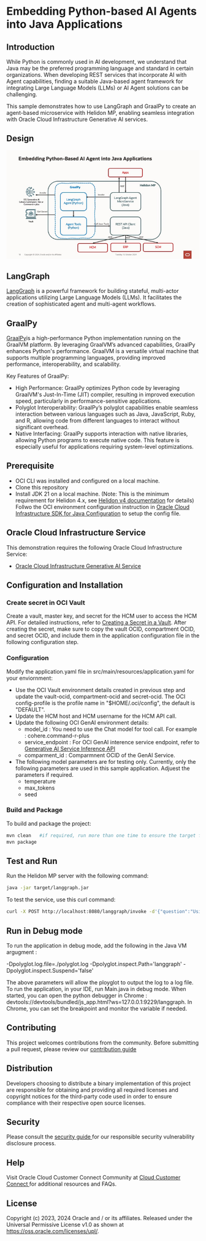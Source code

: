 # Embedding Python-based AI Agents into Java Applications

## Introduction

While Python is commonly used in AI development, we understand that Java may be the preferred programming language and standard in certain organizations. When developing REST services that incorporate AI with Agent capabilities, finding a suitable Java-based agent framework for integrating Large Language Models (LLMs) or AI Agent solutions can be challenging.

This sample demonstrates how to use LangGraph and GraalPy to create an agent-based microservice with Helidon MP, enabling seamless integration with Oracle Cloud Infrastructure Generative AI services.

## Design

![High Level Design](docs/OCI-GenAI-LangGraph-GraalPy.jpg)

## LangGraph

[LangGraph](https://langchain-ai.github.io/langgraph/) is a powerful framework for building stateful, multi-actor applications utilizing Large Language Models (LLMs). It facilitates the creation of sophisticated agent and multi-agent workflows.

## GraalPy

[GraalPy](https://www.graalvm.org/python/)is a high-performance Python implementation running on the GraalVM platform. By leveraging GraalVM’s advanced capabilities, GraalPy enhances Python's performance. GraalVM is a versatile virtual machine that supports multiple programming languages, providing improved performance, interoperability, and scalability.

Key Features of GraalPy:
- High Performance: GraalPy optimizes Python code by leveraging GraalVM's Just-In-Time (JIT) compiler, resulting in improved execution speed, particularly in performance-sensitive applications.
- Polyglot Interoperability: GraalPy’s polyglot capabilities enable seamless interaction between various languages such as Java, JavaScript, Ruby, and R, allowing code from different languages to interact without significant overhead.
- Native Interfacing: GraalPy supports interaction with native libraries, allowing Python programs to execute native code. This feature is especially useful for applications requiring system-level optimizations.

## Prerequisite

- OCI CLI was installed and configured on a local machine.
- Clone this repository
- Install JDK 21 on a local machine. (Note: This is the minimum requirement for Helidon 4.x, see [Helidon v4 documentation](https://helidon.io/docs/v4/mp/guides/config) for details)
Follwo the OCI environment configuration instruction in [Oracle Cloud Infrastructure SDK for Java Configuration](https://docs.oracle.com/en-us/iaas/Content/API/Concepts/sdkconfig.htm#:~:text=Oracle%20Cloud%20Infrastructure%20SDK%20for%20Java%20Configuration) to setup the config file.

## Oracle Cloud Infrastructure Service

This demonstration requires the following Oracle Cloud Infrastructure Service:

- [Oracle Cloud Infrastructure Generative AI Service](https://www.oracle.com/au/artificial-intelligence/generative-ai/)

## Configuration and Installation

### Create secret in OCI Vault

Create a vault, master key, and secret for the HCM user to access the HCM API. For detailed instructions, refer to [Creating a Secret in a Vault](https://docs.oracle.com/en-us/iaas/Content/KeyManagement/Tasks/managingsecrets_topic-To_create_a_new_secret.htm). After creating the secret, make sure to copy the vault OCID, compartment OCID, and secret OCID, and include them in the application configuration file in the following configuration step.

### Configuration

Modify the application.yaml file in src/main/resources/application.yaml for your enviornment:  
- Use the OCI Vault environment details created in previous step and update the vault-ocid, compartment-ocid and secret-ocid.  The OCI config-profile is the profile name in "$HOME/.oci/config", the default is "DEFAULT".
- Update the HCM host and HCM username for the HCM API call.
- Update the following OCI GenAI environment details:
    - model_id : You need to use the Chat model for tool call. For example : cohere.command-r-plus
    - service_endpoint : For OCI GenAI interence service endpoint, refer to [Generative AI Service Inference API](https://docs.oracle.com/en-us/iaas/api/#/en/generative-ai-inference/20231130/)
    - comparment_id :  Comparmnent OCID of the GenAI Service.
- The following model parameters are for testing only.  Currently, only the following parameters are used in this sample application. Adjuest the parameters if required.
    - temperature
    - max_tokens
    - seed 

### Build and Package
To build and package the project:

```bash
mvn clean   #if required, run more than one time to ensure the target folder is deleted.
mvn package

```

## Test and Run

Run the Helidon MP server with the following command:

```bash
java -jar target/langgraph.jar
```

To test the service, use this curl command:

```bash
curl -X POST http://localhost:8080/langgraph/invoke -d'{"question":"Using the Employee API, tell me something about an employee named Casey Brown. Then use the Absences API to find his Absences and see if any approval needed"}' -H "Content-Type: application/json"
```

## Run in Debug mode

To run the application in debug mode, add the following in the Java VM argugment :

-Dpolyglot.log.file=./polyglot.log -Dpolyglot.inspect.Path='langgraph' -Dpolyglot.inspect.Suspend='false'

The above parameters will allow the ployglot to output the log to a log file. To run the application, in your IDE, run Main.java in debug mode. When started, you can open the python debugger in Chrome : devtools://devtools/bundled/js_app.html?ws=127.0.0.1:9229/langgraph. In Chrome, you can set the breakpoint and monitor the variable if needed.

## Contributing

This project welcomes contributions from the community. Before submitting a pull request, please review our [contribution guide](CONTRIBUTING.md)

## Distribution

Developers choosing to distribute a binary implementation of this project are responsible for obtaining and providing all required licenses and copyright notices for the third-party code used in order to ensure compliance with their respective open source licenses.

## Security

Please consult the [security guide ](SECURITY.md)for our responsible security vulnerability disclosure process.

## Help

Visit Oracle Cloud Customer Connect Community at [Cloud Customer Connect ](https://cloudcustomerconnect.oracle.com/)for additional resources and FAQs.

## License

Copyright (c) 2023, 2024 Oracle and / or its affiliates.
Released under the Universal Permissive License v1.0 as shown at
https://oss.oracle.com/licenses/upl/.
